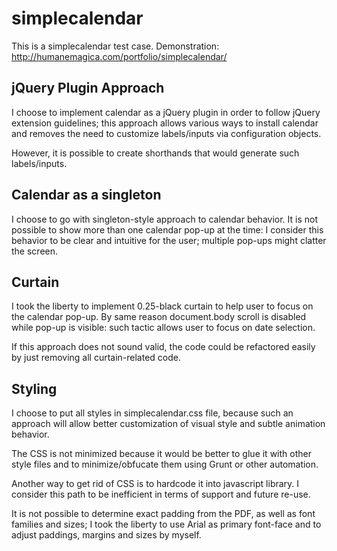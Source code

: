 # simplecalendar
This is a simplecalendar test case.
Demonstration: http://humanemagica.com/portfolio/simplecalendar/

## jQuery Plugin Approach
I choose to implement calendar as a jQuery plugin in order to follow jQuery extension guidelines; this approach allows various ways to install calendar and removes the need to customize labels/inputs via configuration objects.

However, it is possible to create shorthands that would generate such labels/inputs. 

## Calendar as a singleton
I choose to go with singleton-style approach to calendar behavior. It is not possible to show more than one calendar pop-up at the time: I consider this behavior to be clear and intuitive for the user; multiple pop-ups might clatter the screen.

## Curtain
I took the liberty to implement 0.25-black curtain to help user to focus on
the calendar pop-up. By same reason document.body scroll is disabled while pop-up is visible: such tactic allows user to focus on date selection.

If this approach does not sound valid, the code could be refactored easily by just removing all curtain-related code.

## Styling
I choose to put all styles in simplecalendar.css file, because such an approach will allow better customization of visual style and subtle animation behavior.

The CSS is not minimized because it would be better to glue it with other style files and to minimize/obfucate them using Grunt or other automation.

Another way to get rid of CSS is to hardcode it into javascript library. I consider this path to be inefficient in terms of support and future re-use.

It is not possible to determine exact padding from the PDF, as well as font families and sizes; I took the liberty to use Arial as primary font-face and to adjust paddings, margins and sizes by myself.